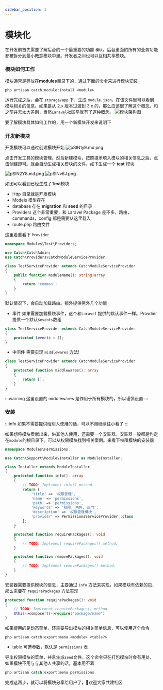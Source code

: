 ```yaml
---
sidebar_position: 3
---
```


# 模块化
在开发前首先需要了解后台的一个最重要的功能 `模块`。后台里面的所有的业务功能都被拆分到最小概念模块中里。开发者之间也可以互相共享模块。

### 模块如何工作
模块通常是存放在**modules**目录下的，通过下面的命令来进行模块安装
```shell
php artisan catch:module:install <module>
```
运行完成之后，会在 `storage/app` 下，生成 `module.json`，在该文件里可以看到模块相关的信息。如果是从 2.x 版本过渡到 3.x 的，那么应该很了解这个概念。和之前并无太大差别，当然`Laravel`社区早就有了这种概念。
![模块架构图](https://z3.ax1x.com/2021/04/26/gSrLz6.png)

要了解模块具体如何工作的，用一个新模块开发来说明下

### 开发新模块
开发模块可以通过创建模块开始
![pSlN1y9.md.png](https://s1.ax1x.com/2023/01/16/pSlN1y9.md.png)

点击开发工具的模块管理，然后新建模块，按照提示填入模块的相关信息之后，点击创建即可。就会自动生成相关模块的文件，如下生成一个 **test** 模块

![pSlN2Y8.md.png](https://s1.ax1x.com/2023/01/16/pSlN2Y8.md.png)
![pSlNv6J.png](https://s1.ax1x.com/2023/01/16/pSlNv6J.png)

如图可以看到已经生成了**Test**模块
- Http 目录就是开发模块
- Models 模型存在
- database 存在 **migration** 和 **seed** 的目录
- Providers 这个非常重要，和 Laravel Package 差不多，路由，commands，config 都是需要从这里载入
- route.php 路由文件

这里着重看下 `Provider`

```php
namespace Modules\Test\Providers;

use Catch\CatchAdmin;
use Catch\Providers\CatchModuleServiceProvider;

class TestServiceProvider extends CatchModuleServiceProvider
{
    public function moduleName(): string|array
    {
        return 'common';
    }
}
```
默认情况下，会自动加载路由。额外提供另外几个功能
- 事件 如果需要加载模块事件，这个和`Laravel` 提供的默认事件一样。Provdier 提供一个默认`$events`数组
```php
class TestServiceProvider extends CatchModuleServiceProvider
{
    protected $events = [];
}
```

- 中间件 需要实现 `middlewares` 方法!
```php
class TestServiceProvider extends CatchModuleServiceProvider
{
    protected function middlewares(): array
    {
        return [];
    }
}
```
:::warning
这里设置的 middlewares 是作用于所有模块的，所以谨慎设置
:::

### 安装
:::info
如果不需要提供给别人使用的话，可以不用继续往小看了
:::

如果想将模块贡献出来，供其他人使用，还需要一个安装器。安装器一般都是约定在`module`的根目录下。可以从权限模块找到相关案例。来看下权限模块的安装器
```php
namespace Modules\Permissions;

use Catch\Support\Module\Installer as ModuleInstaller;

class Installer extends ModuleInstaller
{
    protected function info(): array
    {
        // TODO: Implement info() method.
        return [
            'title' => '权限管理',
            'name' => 'permissions',
            'path' => 'permissions',
            'keywords' => '权限, 角色, 部门',
            'description' => '权限管理模块',
            'provider' => PermissionsServiceProvider::class
        ];
    }

    protected function requirePackages(): void
    {
        // TODO: Implement requirePackages() method.
    }

    protected function removePackages(): void
    {
        // TODO: Implement removePackages() method.
    }
}
```
安装器需要提供模块的信息，主要通过 `info` 方法来实现，如果模块有依赖的包，那么需要在 `requirePackages` 方法实现
```php
protected function requirePackages(): void
{
    // TODO: Implement requirePackages() method.
    $this->composer()->require('package/name')
}
```
如果使用的是动态菜单，还需要导出模块的相关菜单信息，可以使用这个命令
```shell
php artisan catch:export:menu <module> <table?>
```
- table 可选参数，默认是 `permissions` 表

导出权限模块的菜单，并且生成`seed`文件。这个命令只在打包模块时会有用处，如果模块不用与与其他人共享的话，基本用不着
```php 
php artisan catch:export:menu permissions
```
完成这两步，就可以将模块分享给用户了，👏欢迎大家共建社区